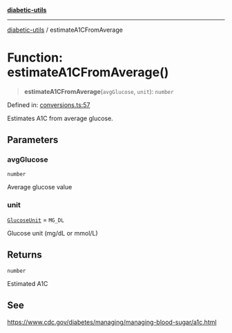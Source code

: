 [**diabetic-utils**](../README.md)

***

[diabetic-utils](../globals.md) / estimateA1CFromAverage

# Function: estimateA1CFromAverage()

> **estimateA1CFromAverage**(`avgGlucose`, `unit`): `number`

Defined in: [conversions.ts:57](https://github.com/marklearst/diabetic-utils/blob/eb1ce0a8bb58eaa6c7bbfdb97ff24106b8893a34/src/conversions.ts#L57)

Estimates A1C from average glucose.

## Parameters

### avgGlucose

`number`

Average glucose value

### unit

[`GlucoseUnit`](../type-aliases/GlucoseUnit.md) = `MG_DL`

Glucose unit (mg/dL or mmol/L)

## Returns

`number`

Estimated A1C

## See

https://www.cdc.gov/diabetes/managing/managing-blood-sugar/a1c.html
